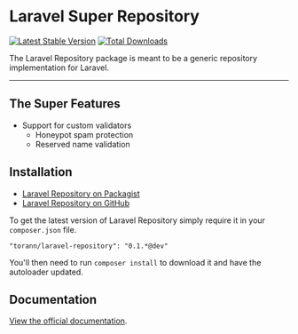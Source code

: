 # Laravel Super Repository

[![Latest Stable Version](https://poser.pugx.org/torann/laravel-repository/v/stable.png)](https://packagist.org/packages/torann/laravel-repository) [![Total Downloads](https://poser.pugx.org/torann/laravel-repository/downloads.png)](https://packagist.org/packages/torann/laravel-repository)

The Laravel Repository package is meant to be a generic repository implementation for Laravel.

----------

## The Super Features

* Support for custom validators
  * Honeypot spam protection
  * Reserved name validation

## Installation

- [Laravel Repository on Packagist](https://packagist.org/packages/torann/laravel-repository)
- [Laravel Repository on GitHub](https://github.com/torann/laravel-repository)

To get the latest version of Laravel Repository simply require it in your `composer.json` file.

~~~
"torann/laravel-repository": "0.1.*@dev"
~~~

You'll then need to run `composer install` to download it and have the autoloader updated.

## Documentation

[View the official documentation](https://github.com/Torann/laravel-repository/wiki).